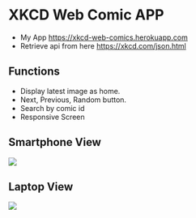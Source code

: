 ﻿# XKCD Web Comic APP
* My App https://xkcd-web-comics.herokuapp.com
* Retrieve api from here https://xkcd.com/json.html
## Functions
* Display latest image as home.
* Next, Previous, Random button.
* Search by comic id
* Responsive Screen

## Smartphone View
<img src="https://user-images.githubusercontent.com/59264454/138569624-c90f4dd8-781b-4f5a-b907-fe92a6847540.png">

## Laptop View
<img src="https://user-images.githubusercontent.com/59264454/138569622-91959e4f-6b11-4efa-94dd-52ee2ca900c7.png">
